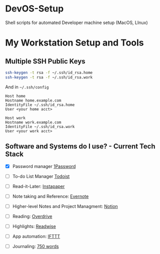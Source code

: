 # DevOS-Setup
Shell scripts for automated Developer machine setup (MacOS, LInux)


# My Workstation Setup and Tools

## Multiple SSH Public Keys

```bash
ssh-keygen -t rsa -f ~/.ssh/id_rsa.home
ssh-keygen -t rsa -f ~/.ssh/id_rsa.work
```

And in `~/.ssh/config`

```
Host home
Hostname home.example.com
IdentityFile ~/.ssh/id_rsa.home
User <your home acct>

Host work
Hostname work.example.com
IdentityFile ~/.ssh/id_rsa.work
User <your work acct>
```

## Software and Systems do I use? - Current Tech Stack 

- [x] Password manager [1Password](https://1password.com/)
- [ ] To-do List Manager [Todoist](https://todoist.com/)
- [ ] Read-it-Later: [Instapaper](https://instapaper.com)
- [ ] Note taking and Reference: [Evernote](https://evernote.com/)
- [ ] Higher-level Notes and Project Managment: [Notion](https://www.notion.so)
- [ ] Reading: [Overdrive](https://www.overdrive.com/)
- [ ] Highlights: [Readwise](https://readwise.io/)
- [ ] App automation: [IFTTT](https://ifttt.com/)
- [ ] Journaling: [750 words](https://750words.com/)


